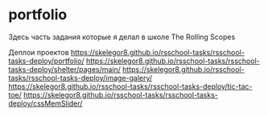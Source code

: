 # portfolio

Здесь часть задания которые я делал в школе The Rolling Scopes

Деплои проектов
https://skelegor8.github.io/rsschool-tasks/rsschool-tasks-deploy/portfolio/
https://skelegor8.github.io/rsschool-tasks/rsschool-tasks-deploy/shelter/pages/main/
https://skelegor8.github.io/rsschool-tasks/rsschool-tasks-deploy/image-galery/
https://skelegor8.github.io/rsschool-tasks/rsschool-tasks-deploy/tic-tac-toe/
https://skelegor8.github.io/rsschool-tasks/rsschool-tasks-deploy/cssMemSlider/
